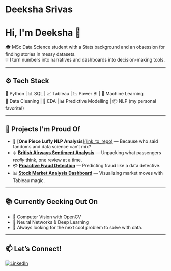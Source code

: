# Deeksha Srivas
# Hi, I'm Deeksha 👋

🎓 MSc Data Science student with a Stats background and an obsession for finding stories in messy datasets.  
💡 I turn numbers into narratives and dashboards into decision-making tools.

---

## ⚙️ Tech Stack  
🐍 Python | 📊 SQL | 📈 Tableau | 📉 Power BI | 🧠 Machine Learning  
🧹 Data Cleaning | 📖 EDA | 📊 Predictive Modelling | 📦 NLP (my personal favorite!)

---

## 🚀 Projects I'm Proud Of  
- 📝 [**One Piece Luffy NLP Analysis**][(link_to_repo)](https://github.com/Deeksha-srivas/NLP_One_Piece_Luffy_Analysis) — Because who said fandoms and data science can’t mix?
- ✈️ [**British Airways Sentiment Analysis**](link_to_repo) — Unpacking what passengers *really* think, one review at a time.
- 💳 [**Proactive Fraud Detection**](link_to_repo) — Predicting fraud like a data detective.
- 📊 [**Stock Market Analysis Dashboard**](link_to_repo) — Visualizing market moves with Tableau magic.

---

## 📚 Currently Geeking Out On  
- 📸 Computer Vision with OpenCV  
- 🤖 Neural Networks & Deep Learning  
- 🌱 Always looking for the next cool problem to solve with data.

---

## 📫 Let’s Connect!  
[![LinkedIn](https://img.shields.io/badge/LinkedIn-blue?logo=linkedin)](http://www.linkedin.com/in/deeksha-srivas)
